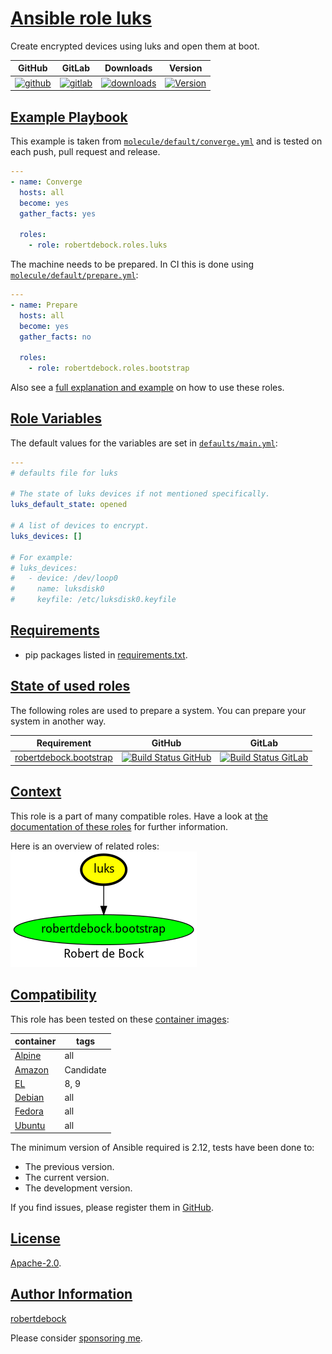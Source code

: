# [Ansible role luks](#luks)

Create encrypted devices using luks and open them at boot.

|GitHub|GitLab|Downloads|Version|
|------|------|---------|-------|
|[![github](https://github.com/robertdebock/ansible-role-luks/workflows/Ansible%20Molecule/badge.svg)](https://github.com/robertdebock/ansible-role-luks/actions)|[![gitlab](https://gitlab.com/robertdebock-iac/ansible-role-luks/badges/master/pipeline.svg)](https://gitlab.com/robertdebock-iac/ansible-role-luks)|[![downloads](https://img.shields.io/ansible/role/d/24530)](https://galaxy.ansible.com/robertdebock/luks)|[![Version](https://img.shields.io/github/release/robertdebock/ansible-role-luks.svg)](https://github.com/robertdebock/ansible-role-luks/releases/)|

## [Example Playbook](#example-playbook)

This example is taken from [`molecule/default/converge.yml`](https://github.com/robertdebock/ansible-role-luks/blob/master/molecule/default/converge.yml) and is tested on each push, pull request and release.

```yaml
---
- name: Converge
  hosts: all
  become: yes
  gather_facts: yes

  roles:
    - role: robertdebock.roles.luks
```

The machine needs to be prepared. In CI this is done using [`molecule/default/prepare.yml`](https://github.com/robertdebock/ansible-role-luks/blob/master/molecule/default/prepare.yml):

```yaml
---
- name: Prepare
  hosts: all
  become: yes
  gather_facts: no

  roles:
    - role: robertdebock.roles.bootstrap
```

Also see a [full explanation and example](https://robertdebock.nl/how-to-use-these-roles.html) on how to use these roles.

## [Role Variables](#role-variables)

The default values for the variables are set in [`defaults/main.yml`](https://github.com/robertdebock/ansible-role-luks/blob/master/defaults/main.yml):

```yaml
---
# defaults file for luks

# The state of luks devices if not mentioned specifically.
luks_default_state: opened

# A list of devices to encrypt.
luks_devices: []

# For example:
# luks_devices:
#   - device: /dev/loop0
#     name: luksdisk0
#     keyfile: /etc/luksdisk0.keyfile
```

## [Requirements](#requirements)

- pip packages listed in [requirements.txt](https://github.com/robertdebock/ansible-role-luks/blob/master/requirements.txt).

## [State of used roles](#state-of-used-roles)

The following roles are used to prepare a system. You can prepare your system in another way.

| Requirement | GitHub | GitLab |
|-------------|--------|--------|
|[robertdebock.bootstrap](https://galaxy.ansible.com/robertdebock/bootstrap)|[![Build Status GitHub](https://github.com/robertdebock/ansible-role-bootstrap/workflows/Ansible%20Molecule/badge.svg)](https://github.com/robertdebock/ansible-role-bootstrap/actions)|[![Build Status GitLab](https://gitlab.com/robertdebock-iac/ansible-role-bootstrap/badges/master/pipeline.svg)](https://gitlab.com/robertdebock-iac/ansible-role-bootstrap)|

## [Context](#context)

This role is a part of many compatible roles. Have a look at [the documentation of these roles](https://robertdebock.nl/) for further information.

Here is an overview of related roles:
![dependencies](https://raw.githubusercontent.com/robertdebock/ansible-role-luks/png/requirements.png "Dependencies")

## [Compatibility](#compatibility)

This role has been tested on these [container images](https://hub.docker.com/u/robertdebock):

|container|tags|
|---------|----|
|[Alpine](https://hub.docker.com/r/robertdebock/alpine)|all|
|[Amazon](https://hub.docker.com/r/robertdebock/amazonlinux)|Candidate|
|[EL](https://hub.docker.com/r/robertdebock/enterpriselinux)|8, 9|
|[Debian](https://hub.docker.com/r/robertdebock/debian)|all|
|[Fedora](https://hub.docker.com/r/robertdebock/fedora/)|all|
|[Ubuntu](https://hub.docker.com/r/robertdebock/ubuntu)|all|

The minimum version of Ansible required is 2.12, tests have been done to:

- The previous version.
- The current version.
- The development version.

If you find issues, please register them in [GitHub](https://github.com/robertdebock/ansible-role-luks/issues).

## [License](#license)

[Apache-2.0](https://github.com/robertdebock/ansible-role-luks/blob/master/LICENSE).

## [Author Information](#author-information)

[robertdebock](https://robertdebock.nl/)

Please consider [sponsoring me](https://github.com/sponsors/robertdebock).
